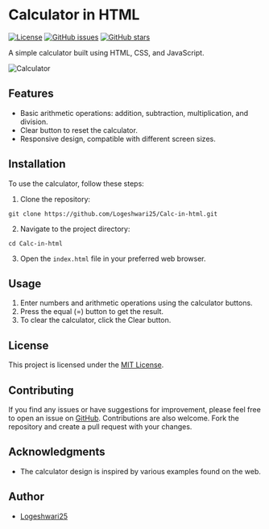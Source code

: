 # Calculator in HTML

[![License](https://img.shields.io/badge/License-MIT-blue.svg)](https://opensource.org/licenses/MIT) [![GitHub issues](https://img.shields.io/github/issues/Logeshwari25/Calc-in-html)](https://github.com/Logeshwari25/Calc-in-html/issues) [![GitHub stars](https://img.shields.io/github/stars/Logeshwari25/Calc-in-html)](https://github.com/Logeshwari25/Calc-in-html/stargazers)

A simple calculator built using HTML, CSS, and JavaScript.

![Calculator](https://upload.wikimedia.org/wikipedia/commons/thumb/1/1e/Calculator_icon.svg/100px-Calculator_icon.svg.png)

## Features

- Basic arithmetic operations: addition, subtraction, multiplication, and division.
- Clear button to reset the calculator.
- Responsive design, compatible with different screen sizes.

## Installation

To use the calculator, follow these steps:

1. Clone the repository:


`git clone https://github.com/Logeshwari25/Calc-in-html.git` 

2. Navigate to the project directory:

`cd Calc-in-html` 

3. Open the `index.html` file in your preferred web browser.

## Usage

1. Enter numbers and arithmetic operations using the calculator buttons.
2. Press the equal (=) button to get the result.
3. To clear the calculator, click the Clear button.

## License

This project is licensed under the [MIT License](https://chat.openai.com/LICENSE).

## Contributing

If you find any issues or have suggestions for improvement, please feel free to open an issue on [GitHub](https://github.com/Logeshwari25/Calc-in-html/issues). Contributions are also welcome. Fork the repository and create a pull request with your changes.

## Acknowledgments

- The calculator design is inspired by various examples found on the web.

## Author

- [Logeshwari25](https://github.com/Logeshwari25)
